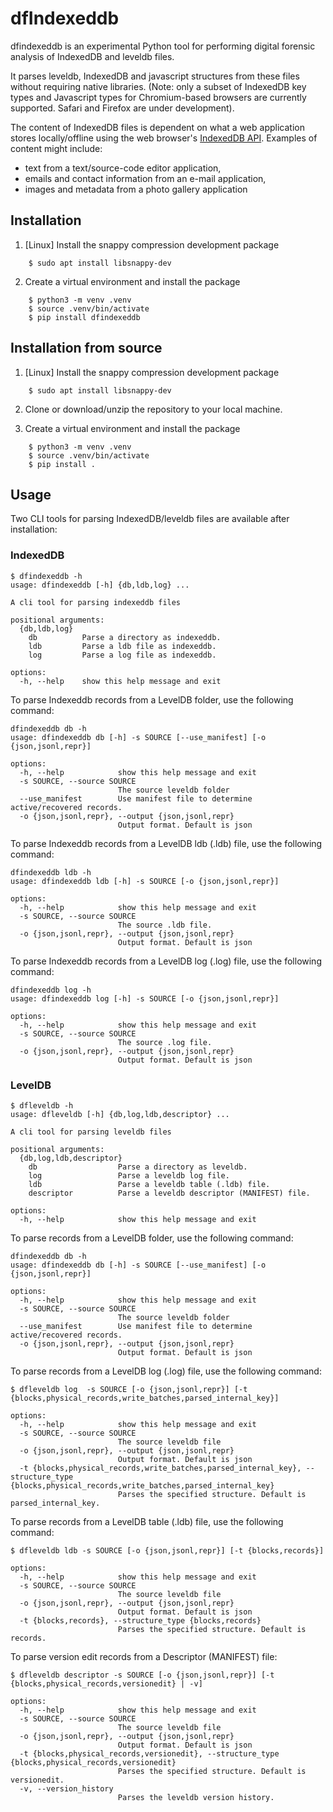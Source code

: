 # dfIndexeddb

dfindexeddb is an experimental Python tool for performing digital forensic
analysis of IndexedDB and leveldb files.

It parses leveldb, IndexedDB and javascript structures from these files without
requiring native libraries.  (Note: only a subset of IndexedDB key types and
Javascript types for Chromium-based browsers are currently supported.  Safari
and Firefox are under development).

The content of IndexedDB files is dependent on what a web application stores
locally/offline using the web browser's
[IndexedDB API](https://www.w3.org/TR/IndexedDB/).  Examples of content might
include:
* text from a text/source-code editor application,
* emails and contact information from an e-mail application,
* images and metadata from a photo gallery application


## Installation

1. [Linux] Install the snappy compression development package

```
    $ sudo apt install libsnappy-dev
```

2. Create a virtual environment and install the package

```
    $ python3 -m venv .venv
    $ source .venv/bin/activate
    $ pip install dfindexeddb
```

## Installation from source

1. [Linux] Install the snappy compression development package

```
    $ sudo apt install libsnappy-dev
```

2. Clone or download/unzip the repository to your local machine.

3. Create a virtual environment and install the package

```
    $ python3 -m venv .venv
    $ source .venv/bin/activate
    $ pip install .
```

## Usage

Two CLI tools for parsing IndexedDB/leveldb files are available after
installation:


### IndexedDB

```
$ dfindexeddb -h
usage: dfindexeddb [-h] {db,ldb,log} ...

A cli tool for parsing indexeddb files

positional arguments:
  {db,ldb,log}
    db          Parse a directory as indexeddb.
    ldb         Parse a ldb file as indexeddb.
    log         Parse a log file as indexeddb.

options:
  -h, --help    show this help message and exit
```

To parse Indexeddb records from a LevelDB folder, use the following command:

```
dfindexeddb db -h
usage: dfindexeddb db [-h] -s SOURCE [--use_manifest] [-o {json,jsonl,repr}]

options:
  -h, --help            show this help message and exit
  -s SOURCE, --source SOURCE
                        The source leveldb folder
  --use_manifest        Use manifest file to determine active/recovered records.
  -o {json,jsonl,repr}, --output {json,jsonl,repr}
                        Output format. Default is json
```

To parse Indexeddb records from a LevelDB ldb (.ldb) file, use the following 
command:

```
dfindexeddb ldb -h
usage: dfindexeddb ldb [-h] -s SOURCE [-o {json,jsonl,repr}]

options:
  -h, --help            show this help message and exit
  -s SOURCE, --source SOURCE
                        The source .ldb file.
  -o {json,jsonl,repr}, --output {json,jsonl,repr}
                        Output format. Default is json
```

To parse Indexeddb records from a LevelDB log (.log) file, use the following 
command:

```
dfindexeddb log -h
usage: dfindexeddb log [-h] -s SOURCE [-o {json,jsonl,repr}]

options:
  -h, --help            show this help message and exit
  -s SOURCE, --source SOURCE
                        The source .log file.
  -o {json,jsonl,repr}, --output {json,jsonl,repr}
                        Output format. Default is json
```

### LevelDB

```
$ dfleveldb -h
usage: dfleveldb [-h] {db,log,ldb,descriptor} ...

A cli tool for parsing leveldb files

positional arguments:
  {db,log,ldb,descriptor}
    db                  Parse a directory as leveldb.
    log                 Parse a leveldb log file.
    ldb                 Parse a leveldb table (.ldb) file.
    descriptor          Parse a leveldb descriptor (MANIFEST) file.

options:
  -h, --help            show this help message and exit
```

To parse records from a LevelDB folder, use the following command:

```
dfindexeddb db -h
usage: dfindexeddb db [-h] -s SOURCE [--use_manifest] [-o {json,jsonl,repr}]

options:
  -h, --help            show this help message and exit
  -s SOURCE, --source SOURCE
                        The source leveldb folder
  --use_manifest        Use manifest file to determine active/recovered records.
  -o {json,jsonl,repr}, --output {json,jsonl,repr}
                        Output format. Default is json
```

To parse records from a LevelDB log (.log) file, use the following command:

```
$ dfleveldb log  -s SOURCE [-o {json,jsonl,repr}] [-t {blocks,physical_records,write_batches,parsed_internal_key}]

options:
  -h, --help            show this help message and exit
  -s SOURCE, --source SOURCE
                        The source leveldb file
  -o {json,jsonl,repr}, --output {json,jsonl,repr}
                        Output format. Default is json
  -t {blocks,physical_records,write_batches,parsed_internal_key}, --structure_type {blocks,physical_records,write_batches,parsed_internal_key}
                        Parses the specified structure. Default is parsed_internal_key.
```

To parse records from a LevelDB table (.ldb) file, use the following command:

```
$ dfleveldb ldb -s SOURCE [-o {json,jsonl,repr}] [-t {blocks,records}]

options:
  -h, --help            show this help message and exit
  -s SOURCE, --source SOURCE
                        The source leveldb file
  -o {json,jsonl,repr}, --output {json,jsonl,repr}
                        Output format. Default is json
  -t {blocks,records}, --structure_type {blocks,records}
                        Parses the specified structure. Default is records.
```

To parse version edit records from a Descriptor (MANIFEST) file:

```
$ dfleveldb descriptor -s SOURCE [-o {json,jsonl,repr}] [-t {blocks,physical_records,versionedit} | -v]

options:
  -h, --help            show this help message and exit
  -s SOURCE, --source SOURCE
                        The source leveldb file
  -o {json,jsonl,repr}, --output {json,jsonl,repr}
                        Output format. Default is json
  -t {blocks,physical_records,versionedit}, --structure_type {blocks,physical_records,versionedit}
                        Parses the specified structure. Default is versionedit.
  -v, --version_history
                        Parses the leveldb version history.
```
